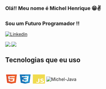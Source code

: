 ### Olá!! Meu nome é Michel Henrique 😁✌️

### Sou um Futuro Programador !!

[![Linkedin](https://img.shields.io/badge/LinkedIn-0077B5?style=for-the-badge&logo=linkedin&logoColor=white)](https://www.linkedin.com/in/michel-henrique-costa/)


<a href="https://github.com/MichelHSC/convoychat">
  <img height=150 align="center" src="https://github-readme-stats.vercel.app/api/top-langs?username=MichelHSC&layout=compact&langs_count=8&card_width=320&theme=dark" />
</a>
<a href="https://github.com/MichelHSC/github-readme-stats&theme=dark">
  <img height=150 align="center" src="https://github-readme-stats.vercel.app/api?username=MichelHSC&theme=dark" />
</a>



## Tecnologias que eu uso

<div style="display: inline_block"><br>
  
  <img align="center" alt="Michel-HTML" height="30" width="40" src="https://raw.githubusercontent.com/devicons/devicon/master/icons/html5/html5-original.svg">
  <img align="center" alt="Michel-CSS" height="30" width="40" src="https://raw.githubusercontent.com/devicons/devicon/master/icons/css3/css3-original.svg">
  <img align="center" alt="Michel-Js" height="30" width="40" src="https://raw.githubusercontent.com/devicons/devicon/master/icons/javascript/javascript-plain.svg">
  <img align="center" alt="Michel-Java" height="30" width="40" src="https://cdn.jsdelivr.net/gh/devicons/devicon/icons/java/java-original.svg" />

  <p style="display: inline_block"></p>

</div>
